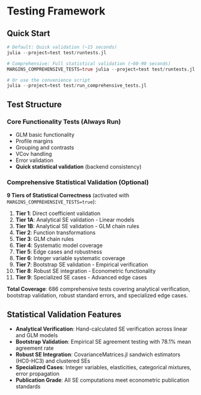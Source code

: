 # Testing Framework

## Quick Start

```julia
# Default: Quick validation (~15 seconds)
julia --project=test test/runtests.jl

# Comprehensive: Full statistical validation (~60-90 seconds)
MARGINS_COMPREHENSIVE_TESTS=true julia --project=test test/runtests.jl

# Or use the convenience script
julia --project=test test/run_comprehensive_tests.jl
```

## Test Structure

### Core Functionality Tests (Always Run)
- GLM basic functionality
- Profile margins
- Grouping and contrasts
- VCov handling
- Error validation
- **Quick statistical validation** (backend consistency)

### Comprehensive Statistical Validation (Optional)
**9 Tiers of Statistical Correctness** (activated with `MARGINS_COMPREHENSIVE_TESTS=true`):

1. **Tier 1**: Direct coefficient validation
2. **Tier 1A**: Analytical SE validation - Linear models  
3. **Tier 1B**: Analytical SE validation - GLM chain rules
4. **Tier 2**: Function transformations
5. **Tier 3**: GLM chain rules
6. **Tier 4**: Systematic model coverage
7. **Tier 5**: Edge cases and robustness
8. **Tier 6**: Integer variable systematic coverage
9. **Tier 7**: Bootstrap SE validation - Empirical verification
10. **Tier 8**: Robust SE integration - Econometric functionality
11. **Tier 9**: Specialized SE cases - Advanced edge cases

**Total Coverage**: 686 comprehensive tests covering analytical verification, bootstrap validation, robust standard errors, and specialized edge cases.

## Statistical Validation Features

- **Analytical Verification**: Hand-calculated SE verification across linear and GLM models
- **Bootstrap Validation**: Empirical SE agreement testing with 78.1% mean agreement rate  
- **Robust SE Integration**: CovarianceMatrices.jl sandwich estimators (HC0-HC3) and clustered SEs
- **Specialized Cases**: Integer variables, elasticities, categorical mixtures, error propagation
- **Publication Grade**: All SE computations meet econometric publication standards
